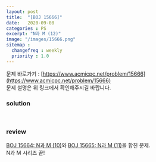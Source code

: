 ```yaml
---
layout: post
title:  "[BOJ 15666]"
date:   2020-09-08
categories : PS
excerpt: "N과 M (12)"
image: "/images/15666.png"
sitemap :
  changefreq : weekly
  priority : 1.0
---
```

문제 바로가기 : [https://www.acmicpc.net/problem/15666](https://www.acmicpc.net/problem/15666)<br>
문제 설명은 위 링크에서 확인해주시길 바랍니다.

### solution
<script src="https://gist.github.com/yooniversal/408faf1600cf10bc85676c8791666072.js"></script>
<br>

### review
[BOJ 15664: N과 M (10)](https://yooniversal.github.io/blog/post134/)와 [BOJ 15665: N과 M (11)](https://yooniversal.github.io/blog/post135/)을 합친 문제.<br>
N과 M 시리즈 끝!

<script src="https://utteranc.es/client.js"
        repo="yooniversal/blog-comments"
        issue-term="pathname"
        theme="github-light"
        crossorigin="anonymous"
        async>
</script>
